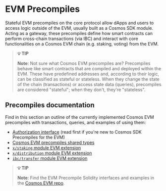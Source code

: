 # EVM Precompiles

Stateful EVM precompiles on the core protocol allow dApps and users to access logic outside of the EVM, usually built as a Cosmos SDK module. Acting as a gateway, these precompiles define how smart contracts can perform cross-chain transactions (via IBC) and interact with core functionalities on a Cosmos EVM chain (e.g. staking, voting) from the EVM.

> **💡 TIP**
> 
> **Note**: Not sure what Cosmos EVM precompiles are? Precompiles behave like smart contracts that are compiled and deployed within the EVM. These have predefined addresses and, according to their logic, can be classified as stateful or stateless. When they change the state of the chain (transactions) or access state data (queries), precompiles are considered "stateful"; when they don't, they're "stateless".

## Precompiles documentation

Find in this section an outline of the currently implemented Cosmos EVM precompiles with transactions, queries, and examples of using them:

- [Authorization interface](link) (read first if you're new to Cosmos SDK Precompiles for the EVM)
- [Cosmos EVM precompiles shared types](link)
- [`x/staking` module EVM extension](link)
- [`x/distribution` module EVM extension](link)
- [`ibc/transfer` module EVM extension](link)

> **💡 TIP**
> 
> **Note**: Find the EVM Precompile Solidity interfaces and examples in the [Cosmos EVM repo](link).